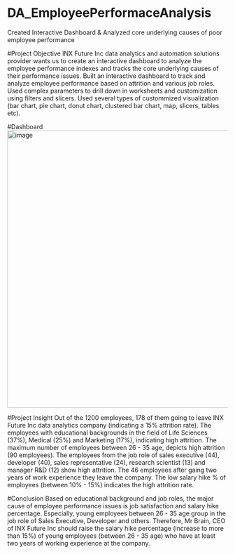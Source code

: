 # DA_EmployeePerformaceAnalysis
Created Interactive Dashboard &amp; Analyzed core underlying causes of poor employee performance

#Project Objective
INX Future Inc data analytics and automation solutions provider wants us to create an interactive dashboard to analyze the employee performance indexes and tracks the core underlying causes of their performance issues.
Built an interactive dashboard to track and analyze employee performance based on attrition and various job roles.
Used complex parameters to drill down in worksheets and customization using filters and slicers.
Used several types of custommized visualization (bar chart, pie chart, donut chart, clustered bar chart, map, slicers, tables etc).

#Dashboard
<img width="632" alt="image" src="https://github.com/vedantbhatiaa/DA_EmployeePerformaceAnalysis/assets/149946787/5165fb75-2bef-46ef-9eae-ee12d3300637">

#Project Insight
Out of the 1200 employees, 178 of them going to leave INX Future Inc data analytics company (indicating a 15% attrition rate).
The employees with educational backgrounds in the field of Life Sciences (37%), Medical (25%) and Marketing (17%), indicating high attrition.
The maximum number of employees between 26 - 35 age, depicts high attrition (90 employees).
The employees from the job role of sales executive (44), developer (40), sales representative (24), research scientist (13) and manager R&D (12) show high attrition.
The 46 employees after gaing two years of work experience they leave the company.
The low salary hike % of employees (between 10% - 15%) indicates the high attrition rate.

#Conclusion 
Based on educational background and job roles, the major cause of employee performance issues is job satisfaction and salary hike percentage. Especially, young employees between 26 - 35 age group in the job role of Sales Executive, Developer and others. Therefore, Mr Brain, CEO of INX Future Inc should raise the salary hike percentage (increase to more than 15%) of young employees (between 26 - 35 age) who have at least two years of working experience at the company.
